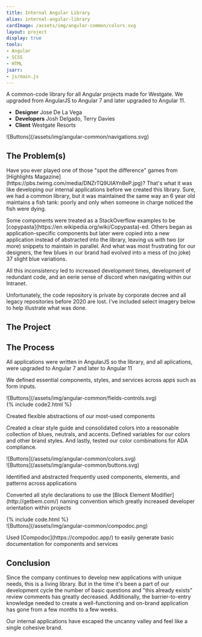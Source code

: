 ```yaml
---
title: Internal Angular Library
alias: internal-angular-library
cardImage: /assets/img/angular-common/colors.svg
layout: project
display: true
tools:
- Angular
- SCSS
- HTML
jsarr:
- js/main.js
---
```


<section class="project-section project-section--intro">
	<div class="project-section__inner">
		<div class="project-section__intro-text">
			<p class="project-section__summary">A common-code library for all Angular projects made for Westgate. We  upgraded from AngularJS to Angular 7 and later upgraded to Angular 11.</p>
		</div>
		<ul class="flex-row__column project-section__team project-section__team--inline">
			<li class="project-section__team-member">
				<strong>Designer</strong>
				<span>Jose De La Vega</span>
			</li>
			<li class="project-section__team-member">
				<strong>Developers</strong>
				<span>Josh Delgado, Terry Davies</span>
			</li>
			<li class="project-section__team-member">
				<strong>Client</strong>
				<span>Westgate Resorts</span>
			</li>
		</ul>
		<span class="project-section__img">
			<span markdown="1">![Buttons](/assets/img/angular-common/navigations.svg)</span>
		</span>
	</div>
</section>
<section class="project-section project-section--problem">
	<div class="project-section__inner">
		<h2 class="project-section__title">The Problem(s)</h2>
		<div class="flex-row flex-row--container flex-row--justify-center">
			<div class="flex-row__column flex-row__column--8">
				<p markdown="1">Have you ever played one of those "spot the difference" games from [Highlights Magazine](https://pbs.twimg.com/media/DNZrTQ9UIAYn8eP.jpg)? That's what it was like developing our internal applications before we created this library. Sure, we had a common library, but it was maintained the same way an 6 year old maintains a fish tank: poorly and only when someone in charge noticed the fish were dying.</p> 
				<p markdown="1">Some components were treated as a StackOverflow examples to be [copypasta](https://en.wikipedia.org/wiki/Copypasta)-ed. Others began as application-specific components but later were copied into a new application instead of abstracted into the library, leaving us with two (or more) snippets to maintain in parallel. And what was most frustrating for our designers, the few blues in our brand had evolved into a mess of (no joke) 37 slight blue variations.</p>
				<p>All this inconsistency led to increased development times, development of redundant code, and an eerie sense of discord when navigating within our Intranet.</p>
				<p>Unfortunately, the code repository is private by corporate decree and all legacy repositories before 2020 are lost. I've included select imagery below to help illustrate what was done.</p>
			</div>
			<!-- <div class="flex-row__column">
				<p>There was a very limited library for angular components across 30+ angularJS apps. To copy a pattern for a new angular app, the process was to copy the code from an existing app and place it in the new one.</p>
				<p>All sites used blue but few sites used the same blues.</p>
				<p>A lot of dev time was spent creating things that already existed leading to review comments of "this already exists, go here and copy the code"</p>
				<p>The Goal: To reduce the amount of duplicative code written, create a consistent UI/UX through the entire Intranet, to create basic documentation.</p>
			</div> -->
		</div>
	</div>
</section>
<section class="project-section project-section--project">
	<div class="project-section__inner">
		<h2 class="project-section__title">The Project</h2>
		<div class="flex-row flex-row--container">
			<div class="flex-row__column">
				<div class="project-section__mockups">
					<div class="desktop">
						<div class="desktop__screen"></div>
						<div class="desktop__stand"></div>
						<div class="desktop__base"></div>
					</div>
					<div class="tablet">
						<div class="tablet__screen"></div>
					</div>
					<div class="iphone">
						<div class="iphone__screen"></div>
					</div>
				</div>
			</div>
		</div>
	</div>
</section>
<section class="project-section project-section--process">
	<div class="project-section__inner">
		<h2 class="project-section__title">The Process</h2>
		<div class="flex-row flex-row--container">
			<div class="flex-row__column">
				<p>All applications were written in AngularJS so the library, and all aplications, were upgraded to Angular 7 and later to Angular 11</p>
			</div>
			<div class="flex-row__column flex-row__column--6">
				<p>We defined essential components, styles, and services across apps such as form inputs.</p>
			</div>
			<div class="flex-row__column flex-row__column--6">
				<span class="project-section__img">
					<span markdown="1">![Buttons](/assets/img/angular-common/fields-controls.svg)</span>
				</span>
			</div>
			<div class="flex-row__column flex-row__column--6">
				{% include code2.html %}
			</div>
			<div class="flex-row__column flex-row__column--6">
				<p>Created flexible abstractions of our most-used components</p>
				<!-- <p>Abstracted commonly used services and components to reduce redundancy.</p> -->
			</div>
			<div class="flex-row__column flex-row__column--6">
				<p>Created a clear style guide and consolidated colors into a reasonable collection of blues, neutrals, and accents. Defined variables for our colors and other brand styles. And lastly, tested our color combinations for ADA compliance.</p>
			</div>
			<div class="flex-row__column flex-row__column--6">
				<span class="project-section__img">
					<span markdown="1">![Buttons](/assets/img/angular-common/colors.svg)</span>
				</span>
			</div>
			<div class="flex-row__column flex-row__column--6">
				<span class="project-section__img">
					<!-- <span markdown="1">![Buttons](/assets/img/angular-common/menu.svg)</span> -->
					<span markdown="1">![Buttons](/assets/img/angular-common/buttons.svg)</span>
				</span>
			</div>
			<div class="flex-row__column flex-row__column--6">
				<p>Identified and abstracted frequently used components, elements, and patterns across applications</p>
			</div>
			<div class="flex-row__column flex-row__column--6">
				<p markdown="1">Converted all style declarations to use the [Block Element Modifier](http://getbem.com/) naming convention which greatly increased developer orientation within projects</p>
			</div>
			<div class="flex-row__column flex-row__column--6">
				{% include code.html %}
			</div>
			<div class="flex-row__column flex-row__column--6">
				<span class="project-section__img project-section__img--no-scroll" markdown="1">![Buttons](/assets/img/angular-common/compodoc.png)
				</span>
			</div>
			<div class="flex-row__column flex-row__column--6">
				<p markdown="1">Used [Compodoc](https://compodoc.app/) to easily generate basic documentation for components and services</p>
			</div>
		</div>
	</div>
</section>
<section class="project-section project-section--conclusion">
	<div class="project-section__inner">
		<h2 class="project-section__title">Conclusion</h2>
		<div class="flex-row flex-row--container flex-row--justify-center">
			<div class="flex-row__column flex-row__column--8 project-section__intro">
				<p>Since the company continues to develop new applications with unique needs, this is a living library. But in the time it's been a part of our development cycle the number of basic questions and "this already exists" review comments has greatly decreased. Additionally, the barrier-to-entry knowledge needed to create a well-functioning and on-brand application has gone from a few months to a few weeks.</p>
				<p>Our internal applications have escaped the uncanny valley and feel like a single cohesive brand.</p>
			</div>
		</div>
	</div>
</section>
